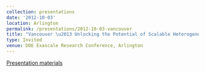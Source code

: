 ```yaml
---
collection: presentations
date: '2012-10-03'
location: Arlington
permalink: /presentations/2012-10-03-vancouver
title: "Vancouver \u2013 Unlocking the Potential of Scalable Heterogeneous Systems"
type: Invited
venue: DOE Exascale Research Conference, Arlington
---
```


[Presentation materials](http://exascaleresearch.labworks.org/oct2012/)
